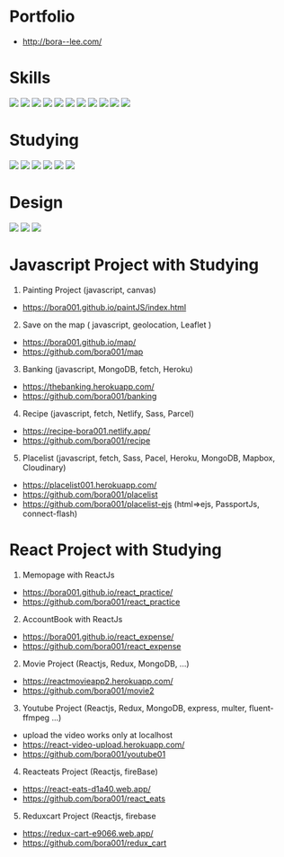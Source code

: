 # Portfolio
- http://bora--lee.com/

# Skills
<img src="https://img.shields.io/badge/HTML5-E34F26?style=flat-square&logo=HTML5&logoColor=white"/> <img src="https://img.shields.io/badge/CSS3-1572B6?style=flat-square&logo=CSS3&logoColor=white"/> <img src="https://img.shields.io/badge/jQuery-09578D?style=flat-square&logo=jQuery&logoColor=white"/> <img src="https://img.shields.io/badge/JavaScript-F7DF1E?style=flat-square&logo=JavaScript&logoColor=white"/> <img src="https://img.shields.io/badge/React-61DAFB?style=flat-square&logo=React&logoColor=white"/> <img src="https://img.shields.io/badge/Redux-764ABC?style=flat-square&logo=Redux&logoColor=white"/> <img src="https://img.shields.io/badge/redux-tookit-932FD5?style=flat-square&logo=redux-tookit&logoColor=white"/> <img src="https://img.shields.io/badge/GitHub-181717?style=flat-square&logo=GitHub&logoColor=white"/> <img src="https://img.shields.io/badge/TortoiseSVN-b7c3ec" /> <img src="https://img.shields.io/badge/firebase-FA8612?style=flat-square&logo=Firebase&logoColor=white"/> <img src="https://img.shields.io/badge/Sass-CC6699?style=flat-square&logo=Sass&logoColor=white"/>

# Studying
<img src="https://img.shields.io/badge/Typescript-127EFA?style=flat-square&logo=Typescript&logoColor=white"/> <img src="https://img.shields.io/badge/Next.js-061629?style=flat-square&logo=Next.js&logoColor=white"/> <img src="https://img.shields.io/badge/Node.js-339933?style=flat-square&logo=Node.js&logoColor=white"/> <img src="https://img.shields.io/badge/MongoDB-47A248?style=flat-square&logo=MongoDB&logoColor=white"/> <img src="https://img.shields.io/badge/Heroku-430098?style=flat-square&logo=Heroku&logoColor=white"/> <img src="https://img.shields.io/badge/Netlify-00C7B7?style=flat-square&logo=Netlify&logoColor=white"/>

# Design
<img src="https://img.shields.io/badge/Adobe Photoshop-31A8FF?style=flat-square&logo=AdobePhotoshop&logoColor=white"/> <img src="https://img.shields.io/badge/Adobe Illustrator-FF9A00?style=flat-square&logo=AdobeIllustrator&logoColor=white"/> <img src="https://img.shields.io/badge/Figma-F24E1E?style=flat-square&logo=Figma&logoColor=white"/> 





# Javascript Project with Studying 

1. Painting Project (javascript, canvas)
- https://bora001.github.io/paintJS/index.html

2. Save on the map ( javascript, geolocation, Leaflet )
- https://bora001.github.io/map/
- https://github.com/bora001/map

3. Banking (javascript, MongoDB, fetch, Heroku)
- https://thebanking.herokuapp.com/
- https://github.com/bora001/banking

4. Recipe (javascript, fetch, Netlify, Sass, Parcel)
- https://recipe-bora001.netlify.app/
- https://github.com/bora001/recipe

5. Placelist (javascript, fetch, Sass, Pacel, Heroku, MongoDB, Mapbox, Cloudinary)
- https://placelist001.herokuapp.com/
- https://github.com/bora001/placelist
- https://github.com/bora001/placelist-ejs (html=>ejs, PassportJs, connect-flash)

# React Project with Studying

1. Memopage with ReactJs
- https://bora001.github.io/react_practice/
- https://github.com/bora001/react_practice
 
2. AccountBook with ReactJs
- https://bora001.github.io/react_expense/
- https://github.com/bora001/react_expense

2. Movie Project (Reactjs, Redux, MongoDB, ...)
- https://reactmovieapp2.herokuapp.com/
- https://github.com/bora001/movie2

3. Youtube Project (Reactjs, Redux, MongoDB, express, multer, fluent-ffmpeg ...)
- upload the video works only at localhost
- https://react-video-upload.herokuapp.com/
- https://github.com/bora001/youtube01

4. Reacteats Project (Reactjs, fireBase)
- https://react-eats-d1a40.web.app/
- https://github.com/bora001/react_eats

5. Reduxcart Project (Reactjs, firebase
- https://redux-cart-e9066.web.app/
- https://github.com/bora001/redux_cart

